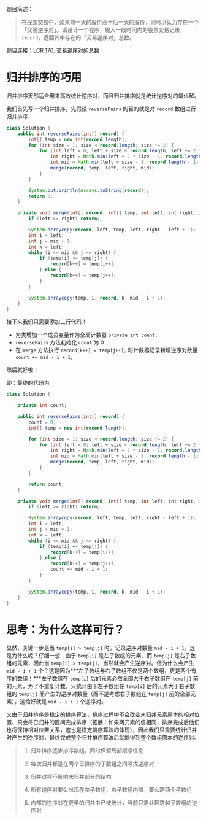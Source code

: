 题目简述：

> 在股票交易中，如果前一天的股价高于后一天的股价，则可以认为存在一个「交易逆序对」。请设计一个程序，输入一段时间内的股票交易记录 `record`，返回其中存在的「交易逆序对」总数。

题目连接：[LCR 170. 交易逆序对的总数](https://leetcode.cn/problems/shu-zu-zhong-de-ni-xu-dui-lcof/)

# 归并排序的巧用

归并排序天然适合用来高效统计逆序对，而且归并排序就是统计逆序对的最优解。

我们首先写一个归并排序，先假设 `reversePairs` 的目的就是对 `record` 数组进行归并排序：

```java
class Solution {
    public int reversePairs(int[] record) {
        int[] temp = new int[record.length];
        for (int size = 1; size < record.length; size *= 2) {
            for (int left = 0; left + size < record.length; left += 2 * size) {
                int right = Math.min(left + 2 * size - 1, record.length - 1);
                int mid = Math.min(left + size - 1, record.length - 1);
                merge(record, temp, left, right, mid);
            }
        }

        System.out.println(Arrays.toString(record));
        return 0;
    }

    private void merge(int[] record, int[] temp, int left, int right, int mid) {
        if (left >= right) return;

        System.arraycopy(record, left, temp, left, right - left + 1);
        int i = left;
        int j = mid + 1;
        int k = left;
        while (i <= mid && j <= right) {
            if (temp[i] <= temp[j]) {
                record[k++] = temp[i++];
            } else {
                record[k++] = temp[j++];
            }
        }

        System.arraycopy(temp, i, record, k, mid - i + 1);
    }
}
```

接下来我们只需要添加三行代码！

- 为类增加一个成员变量作为全局计数器 `private int count;`
- `reversePairs` 方法初始化 `count` 为 0
- 在 `merge` 方法执行 `record[k++] = temp[j++];` 时计数器记录新增逆序对数量 `count += mid - i + 1;`

然后就好啦！

即：最终的代码为

```java
class Solution {

    private int count;

    public int reversePairs(int[] record) {
        count = 0;
        int[] temp = new int[record.length];

        for (int size = 1; size < record.length; size *= 2) {
            for (int left = 0; left + size < record.length; left += 2 * size) {
                int right = Math.min(left + 2 * size - 1, record.length - 1);
                int mid = Math.min(left + size - 1, record.length - 1);
                merge(record, temp, left, right, mid);
            }
        }

        return count;
    }

    private void merge(int[] record, int[] temp, int left, int right, int mid) {
        if (left >= right) return;

        System.arraycopy(record, left, temp, left, right - left + 1);
        int i = left;
        int j = mid + 1;
        int k = left;
        while (i <= mid && j <= right) {
            if (temp[i] <= temp[j]) {
                record[k++] = temp[i++];
            } else {
                record[k++] = temp[j++];
                count += mid - i + 1;
            }
        }

        System.arraycopy(temp, i, record, k, mid - i + 1);
    }
}
```

# 思考：为什么这样可行？

显然，关键一步是当 `temp[i] > temp[j]` 时，记录逆序对数量 `mid - i + 1`。这是为什么呢？仔细一想：由于 `temp[i]` 是左子数组的元素、而 `temp[j]` 是右子数组的元素，因此当 `temp[i] > temp[j]`，当然就会产生逆序对。但为什么会产生 `mid - i + 1` 个？这是因为***左子数组与右子数组不仅是两个数组，更是两个有序的数组！***左子数组在 `temp[i]` 后的元素必然全部大于右子数组在 `temp[j]` 前的元素，为了不重复计数，只统计由于左子数组在 `temp[i]` 后的元素大于右子数组的 `temp[j]` 而产生的逆序对数量（而不是考虑右子数组在 `temp[j]` 前的全部元素），这恰好就是 `mid - i + 1` 个逆序对。

又由于归并排序是稳定的排序算法，排序过程中不会改变未归并元素原本的相对位置、只会将已归并的区间完成排序（拓展：如果两元素的值相同，排序完成后他们也将保持相对位置关系，这也是稳定排序算法的体现），因此我们只需要统计归并时产生的逆序对，最终完成整个归并排序算法后就能得到整个数组原本的逆序对。

> 1. 归并排序逐步排序数组，同时保留局部顺序信息
>
> 2. 每次归并都是在两个已排序的子数组之间寻找逆序对
>
> 3. 归并过程不影响未归并部分的结构
>
> 4. 所有逆序对要么出现在左子数组、右子数组内部，要么跨两个子数组
>
> 5. 内部的逆序对在更早的归并中已被统计，当前只需处理跨越子数组的逆序对